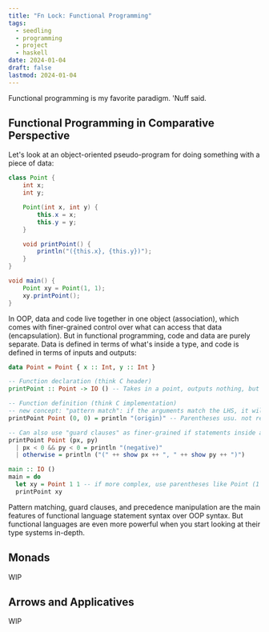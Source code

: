 ```yaml
---
title: "Fn Lock: Functional Programming"
tags:
  - seedling
  - programming
  - project
  - haskell
date: 2024-01-04
draft: false
lastmod: 2024-01-04
---
```

Functional programming is my favorite paradigm. 'Nuff said.

## Functional Programming in Comparative Perspective
Let's look at an object-oriented pseudo-program for doing something with a piece of data:

```java
class Point {
	int x;
	int y;

	Point(int x, int y) {
		this.x = x;
		this.y = y;
	}

	void printPoint() {
		println("({this.x}, {this.y})");
	}
}

void main() {
	Point xy = Point(1, 1);
	xy.printPoint();
}
```

In OOP, data and code live together in one object (association), which comes with finer-grained control over what can access that data (encapsulation). But in functional programming, code and data are purely separate. Data is defined in terms of what's inside a type, and code is defined in terms of inputs and outputs:

```haskell
data Point = Point { x :: Int, y :: Int }

-- Function declaration (think C header)
printPoint :: Point -> IO () -- Takes in a point, outputs nothing, but has a side effect of doing an IO action

-- Function definition (think C implementation)
-- new concept: "pattern match": if the arguments match the LHS, it will execute RHS. Otherwise, keep going down the list. Often used for a "base case" of a recursive function.
printPoint Point (0, 0) = println "(origin)" -- Parentheses usu. not required around fn arguments, but can specify precedence in evaluation

-- Can also use "guard clauses" as finer-grained if statements inside a general pattern match.
printPoint Point (px, py)
  | px < 0 && py < 0 = println "(negative)"
  | otherwise = println ("(" ++ show px ++ ", " ++ show py ++ ")") 

main :: IO ()
main = do
  let xy = Point 1 1 -- if more complex, use parentheses like Point (1 + 2) (2 + 4)
  printPoint xy
```

Pattern matching, guard clauses, and precedence manipulation are the main features of functional language statement syntax over OOP syntax. But functional languages are even more powerful when you start looking at their type systems in-depth.
## Monads
WIP
## Arrows and Applicatives
WIP